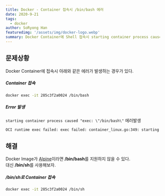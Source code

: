 ```yaml
---
title: Docker - Container 접속시 /bin/bash 에러
date: 2020-9-21
tags: 
  - docker
author: SoRyong Han
featuredimg: '/assets/img/docker-logo.webp'
summary: Docker Container에 Shell 접속시 starting container process caused exec /bin/bash Error
---
```

## 문제상황
Docker Container에 접속시 아래와 같은 에러가 발생하는 경우가 있다.

##### Container 접속
```bash
docker exec -it 285c3f2a0024 /bin/bash
```
##### Error 발생
`starting container process caused "exec: \"/bin/bash\"` 에러발생
```bash
OCI runtime exec failed: exec failed: container_linux.go:349: starting container process caused "exec: \"/bin/bash\": stat /bin/bash: no such file or directory": unknown
```

## 해결
Docker Image가 [Alpine](https://ko.wikipedia.org/wiki/%EC%95%8C%ED%8C%8C%EC%9D%B8_%EB%A6%AC%EB%88%85%EC%8A%A4)이라면 **/bin/bash**를 지원하지 않을 수 있다.<br>
대신 **/bin/sh**를 사용해보자.
##### /bin/sh로 Container 접속
```bash
docker exec -it 285c3f2a0024 /bin/sh
```
